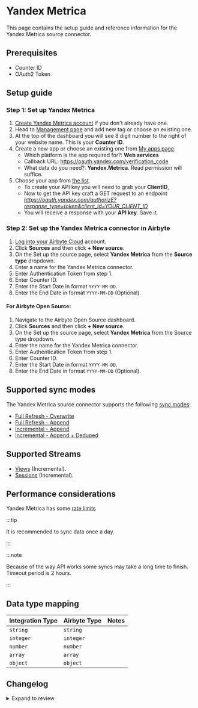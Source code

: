 # Yandex Metrica

This page contains the setup guide and reference information for the Yandex Metrica source connector.

## Prerequisites

- Counter ID
- OAuth2 Token

## Setup guide

### Step 1: Set up Yandex Metrica

1. [Create Yandex Metrica account](https://metrica.yandex.com/) if you don't already have one.
2. Head to [Management page](https://metrica.yandex.com/list) and add new tag or choose an existing one.
3. At the top of the dashboard you will see 8 digit number to the right of your website name. This is your **Counter ID**.
4. Create a new app or choose an existing one from [My apps page](https://oauth.yandex.com/).
   - Which platform is the app required for?: **Web services**
   - Callback URL: https://oauth.yandex.com/verification_code
   - What data do you need?: **Yandex.Metrica**. Read permission will suffice.
5. Choose your app from [the list](https://oauth.yandex.com/).
   - To create your API key you will need to grab your **ClientID**,
   - Now to get the API key craft a GET request to an endpoint *https://oauth.yandex.com/authorizE?response_type=token&client_id=YOUR_CLIENT_ID*
   - You will receive a response with your **API key**. Save it.

### Step 2: Set up the Yandex Metrica connector in Airbyte

1. [Log into your Airbyte Cloud](https://cloud.airbyte.io/workspaces) account.
2. Click **Sources** and then click **+ New source**.
3. On the Set up the source page, select **Yandex Metrica** from the **Source type** dropdown.
4. Enter a name for the Yandex Metrica connector.
5. Enter Authentication Token from step 1.
6. Enter Counter ID.
7. Enter the Start Date in format `YYYY-MM-DD`.
8. Enter the End Date in format `YYYY-MM-DD` (Optional).

#### For Airbyte Open Source:

1. Navigate to the Airbyte Open Source dashboard.
2. Click **Sources** and then click **+ New source**.
3. On the Set up the source page, select **Yandex Metrica** from the Source type dropdown.
4. Enter the name for the Yandex Metrica connector.
5. Enter Authentication Token from step 1.
6. Enter Counter ID.
7. Enter the Start Date in format `YYYY-MM-DD`.
8. Enter the End Date in format `YYYY-MM-DD` (Optional).

## Supported sync modes

The Yandex Metrica source connector supports the following [sync modes](https://docs.airbyte.com/cloud/core-concepts#connection-sync-modes):

- [Full Refresh - Overwrite](https://docs.airbyte.com/understanding-airbyte/connections/full-refresh-overwrite/)
- [Full Refresh - Append](https://docs.airbyte.com/understanding-airbyte/connections/full-refresh-append)
- [Incremental - Append](https://docs.airbyte.com/understanding-airbyte/connections/incremental-append)
- [Incremental - Append + Deduped](https://docs.airbyte.com/understanding-airbyte/connections/incremental-append-deduped)

## Supported Streams

- [Views](https://yandex.com/dev/metrika/doc/api2/logs/fields/hits.html) \(Incremental\).
- [Sessions](https://yandex.com/dev/metrika/doc/api2/logs/fields/visits.html) \(Incremental\).

## Performance considerations

Yandex Metrica has some [rate limits](https://yandex.ru/dev/metrika/doc/api2/intro/quotas.html)

:::tip

It is recommended to sync data once a day.

:::

:::note

Because of the way API works some syncs may take a long time to finish. Timeout period is 2 hours.

:::

## Data type mapping

| Integration Type | Airbyte Type | Notes |
| :--------------- | :----------- | :---- |
| `string`         | `string`     |       |
| `integer`        | `integer`    |       |
| `number`         | `number`     |       |
| `array`          | `array`      |       |
| `object`         | `object`     |       |

## Changelog

<details>
  <summary>Expand to review</summary>

| Version | Date       | Pull Request                                             | Subject                                                                         |
| :------ | :--------- | :------------------------------------------------------- | :------------------------------------------------------------------------------ |
| 1.0.11 | 2024-07-20 | [42172](https://github.com/airbytehq/airbyte/pull/42172) | Update dependencies |
| 1.0.10 | 2024-07-13 | [41925](https://github.com/airbytehq/airbyte/pull/41925) | Update dependencies |
| 1.0.9 | 2024-07-10 | [41431](https://github.com/airbytehq/airbyte/pull/41431) | Update dependencies |
| 1.0.8 | 2024-07-09 | [40837](https://github.com/airbytehq/airbyte/pull/40837) | Update dependencies |
| 1.0.7 | 2024-06-25 | [40368](https://github.com/airbytehq/airbyte/pull/40368) | Update dependencies |
| 1.0.6 | 2024-06-21 | [39934](https://github.com/airbytehq/airbyte/pull/39934) | Update dependencies |
| 1.0.5 | 2024-06-04 | [38999](https://github.com/airbytehq/airbyte/pull/38999) | [autopull] Upgrade base image to v1.2.1 |
| 1.0.4 | 2024-04-19 | [37296](https://github.com/airbytehq/airbyte/pull/37296) | Updating to 0.80.0 CDK |
| 1.0.3 | 2024-04-18 | [37296](https://github.com/airbytehq/airbyte/pull/37296) | Manage dependencies with Poetry. |
| 1.0.2 | 2024-04-15 | [37296](https://github.com/airbytehq/airbyte/pull/37296) | Base image migration: remove Dockerfile and use the python-connector-base image |
| 1.0.1 | 2024-04-12 | [37296](https://github.com/airbytehq/airbyte/pull/37296) | schema descriptions |
| 1.0.0 | 2023-03-20 | [24188](https://github.com/airbytehq/airbyte/pull/24188) | Migrate to Beta; Change state structure |
| 0.1.0 | 2022-09-09 | [15061](https://github.com/airbytehq/airbyte/pull/15061) | 🎉 New Source: Yandex metrica |

</details>

